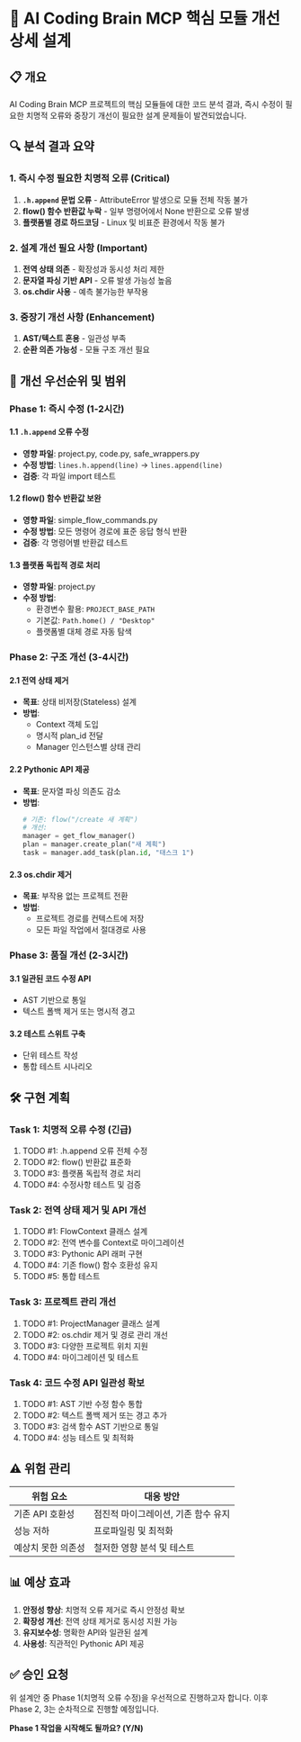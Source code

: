 
# 🎯 AI Coding Brain MCP 핵심 모듈 개선 상세 설계

## 📋 개요
AI Coding Brain MCP 프로젝트의 핵심 모듈들에 대한 코드 분석 결과, 즉시 수정이 필요한 치명적 오류와 중장기 개선이 필요한 설계 문제들이 발견되었습니다.

## 🔍 분석 결과 요약

### 1. 즉시 수정 필요한 치명적 오류 (Critical)
1. **`.h.append` 문법 오류** - AttributeError 발생으로 모듈 전체 작동 불가
2. **flow() 함수 반환값 누락** - 일부 명령어에서 None 반환으로 오류 발생
3. **플랫폼별 경로 하드코딩** - Linux 및 비표준 환경에서 작동 불가

### 2. 설계 개선 필요 사항 (Important)
1. **전역 상태 의존** - 확장성과 동시성 처리 제한
2. **문자열 파싱 기반 API** - 오류 발생 가능성 높음
3. **os.chdir 사용** - 예측 불가능한 부작용

### 3. 중장기 개선 사항 (Enhancement)
1. **AST/텍스트 혼용** - 일관성 부족
2. **순환 의존 가능성** - 모듈 구조 개선 필요

## 📐 개선 우선순위 및 범위

### Phase 1: 즉시 수정 (1-2시간)
#### 1.1 `.h.append` 오류 수정
- **영향 파일**: project.py, code.py, safe_wrappers.py
- **수정 방법**: `lines.h.append(line)` → `lines.append(line)`
- **검증**: 각 파일 import 테스트

#### 1.2 flow() 함수 반환값 보완
- **영향 파일**: simple_flow_commands.py
- **수정 방법**: 모든 명령어 경로에 표준 응답 형식 반환
- **검증**: 각 명령어별 반환값 테스트

#### 1.3 플랫폼 독립적 경로 처리
- **영향 파일**: project.py
- **수정 방법**: 
  - 환경변수 활용: `PROJECT_BASE_PATH`
  - 기본값: `Path.home() / "Desktop"`
  - 플랫폼별 대체 경로 자동 탐색

### Phase 2: 구조 개선 (3-4시간)
#### 2.1 전역 상태 제거
- **목표**: 상태 비저장(Stateless) 설계
- **방법**: 
  - Context 객체 도입
  - 명시적 plan_id 전달
  - Manager 인스턴스별 상태 관리

#### 2.2 Pythonic API 제공
- **목표**: 문자열 파싱 의존도 감소
- **방법**:
  ```python
  # 기존: flow("/create 새 계획")
  # 개선: 
  manager = get_flow_manager()
  plan = manager.create_plan("새 계획")
  task = manager.add_task(plan.id, "태스크 1")
  ```

#### 2.3 os.chdir 제거
- **목표**: 부작용 없는 프로젝트 전환
- **방법**: 
  - 프로젝트 경로를 컨텍스트에 저장
  - 모든 파일 작업에서 절대경로 사용

### Phase 3: 품질 개선 (2-3시간)
#### 3.1 일관된 코드 수정 API
- AST 기반으로 통일
- 텍스트 폴백 제거 또는 명시적 경고

#### 3.2 테스트 스위트 구축
- 단위 테스트 작성
- 통합 테스트 시나리오

## 🛠️ 구현 계획

### Task 1: 치명적 오류 수정 (긴급)
1. TODO #1: .h.append 오류 전체 수정
2. TODO #2: flow() 반환값 표준화
3. TODO #3: 플랫폼 독립적 경로 처리
4. TODO #4: 수정사항 테스트 및 검증

### Task 2: 전역 상태 제거 및 API 개선
1. TODO #1: FlowContext 클래스 설계
2. TODO #2: 전역 변수를 Context로 마이그레이션
3. TODO #3: Pythonic API 래퍼 구현
4. TODO #4: 기존 flow() 함수 호환성 유지
5. TODO #5: 통합 테스트

### Task 3: 프로젝트 관리 개선
1. TODO #1: ProjectManager 클래스 설계
2. TODO #2: os.chdir 제거 및 경로 관리 개선
3. TODO #3: 다양한 프로젝트 위치 지원
4. TODO #4: 마이그레이션 및 테스트

### Task 4: 코드 수정 API 일관성 확보
1. TODO #1: AST 기반 수정 함수 통합
2. TODO #2: 텍스트 폴백 제거 또는 경고 추가
3. TODO #3: 검색 함수 AST 기반으로 통일
4. TODO #4: 성능 테스트 및 최적화

## ⚠️ 위험 관리
| 위험 요소 | 대응 방안 |
|----------|----------|
| 기존 API 호환성 | 점진적 마이그레이션, 기존 함수 유지 |
| 성능 저하 | 프로파일링 및 최적화 |
| 예상치 못한 의존성 | 철저한 영향 분석 및 테스트 |

## 📊 예상 효과
1. **안정성 향상**: 치명적 오류 제거로 즉시 안정성 확보
2. **확장성 개선**: 전역 상태 제거로 동시성 지원 가능
3. **유지보수성**: 명확한 API와 일관된 설계
4. **사용성**: 직관적인 Pythonic API 제공

## ✅ 승인 요청
위 설계안 중 Phase 1(치명적 오류 수정)을 우선적으로 진행하고자 합니다.
이후 Phase 2, 3는 순차적으로 진행할 예정입니다.

**Phase 1 작업을 시작해도 될까요? (Y/N)**
